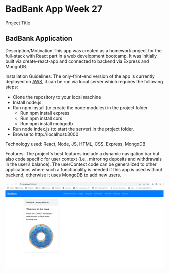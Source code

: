 # BadBank App Week 27

Project Title
##      BadBank Application

Description/Motivation
    This app was created as a homework project for the full-stack with React part in a web development bootcamp. It was initially built via create-react-app and connected to backend via Express and MongoDB.

Installation Guidelines: The only-frint-end version of the app is currently deployed on [AWS](http://bankappukraine.s3-website-us-west-1.amazonaws.com/), it can be run via local server which requires the following steps: 
* Clone the repository to your local machine
* Install node.js
* Run npm install (to create the node modules) in the project folder
  * Run npm install express
  * Run npm install cors
  * Run npm install mongodb
* Run node index.js (to start the server) in the project folder.  
* Browse to http://localhost:3000

Technology used: 
     React, Node, JS, HTML, CSS, Express, MongoDB 
     
Features: 
    The project's best features include a dynamic navigation bar but also code specific for user context (i.e., mirroring deposits and withdrawals in the user’s balance). The userContext code can be generalized to other applications where such a functionality is needed if this app is used without backend, otherwise it uses MongoDB to add new users.

![ReadMEVideo](https://github.com/veraphipps01/BadBank27/blob/main/Badbank.gif)
